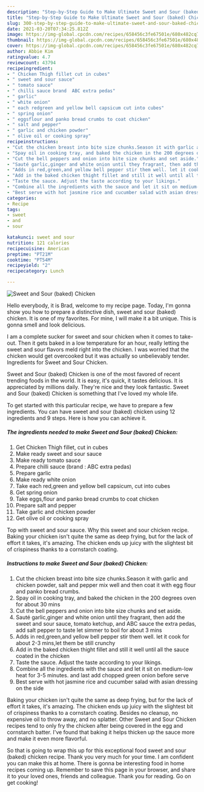 ```yaml
---
description: "Step-by-Step Guide to Make Ultimate Sweet and Sour (baked) Chicken"
title: "Step-by-Step Guide to Make Ultimate Sweet and Sour (baked) Chicken"
slug: 300-step-by-step-guide-to-make-ultimate-sweet-and-sour-baked-chicken
date: 2021-03-20T07:34:25.812Z
image: https://img-global.cpcdn.com/recipes/658456c3fe67501e/680x482cq70/sweet-and-sour-baked-chicken-recipe-main-photo.jpg
thumbnail: https://img-global.cpcdn.com/recipes/658456c3fe67501e/680x482cq70/sweet-and-sour-baked-chicken-recipe-main-photo.jpg
cover: https://img-global.cpcdn.com/recipes/658456c3fe67501e/680x482cq70/sweet-and-sour-baked-chicken-recipe-main-photo.jpg
author: Abbie Kim
ratingvalue: 4.7
reviewcount: 43794
recipeingredient:
- " Chicken Thigh fillet cut in cubes"
- " sweet and sour sauce"
- " tomato sauce"
- " chilli sauce brand  ABC extra pedas"
- " garlic"
- " white onion"
- " each redgreen and yellow bell capsicum cut into cubes"
- " spring onion"
- " eggsflour and panko bread crumbs to coat chicken"
- " salt and pepper"
- " garlic and chicken powder"
- " olive oil or cooking spray"
recipeinstructions:
- "Cut the chicken breast into bite size chunks.Season it with garlic and chicken powder, salt and pepper mix well and then coat it with egg flour and panko bread crumbs."
- "Spay oil in cooking tray, and baked the chicken in the 200 degrees oven for about 30 mins"
- "Cut the bell peppers and onion into bite size chunks and set aside."
- "Sauté garlic,ginger and white onion until they fragrant, then add the sweet and sour sauce, tomato ketchup, and ABC sauce the extra pedas, add salt pepper to taste let simmer to boil for about 3 mins"
- "Adds in red,green,and yellow bell pepper stir them well. let it cook for about 2-3 mins,let them be still crunchy"
- "Add in the baked chicken thight fillet and still it well until all the sauce coated in the chicken"
- "Taste the sauce. Adjust the taste according to your likings."
- "Combine all the ingredients with the sauce and let it sit on medium-low heat for 3-5 minutes. and last add chopped green onion before serve"
- "Best serve with hot jasmine rice and cucumber salad with asian dressing on the side"
categories:
- Recipe
tags:
- sweet
- and
- sour

katakunci: sweet and sour 
nutrition: 121 calories
recipecuisine: American
preptime: "PT21M"
cooktime: "PT54M"
recipeyield: "2"
recipecategory: Lunch

---
```



![Sweet and Sour (baked) Chicken](https://img-global.cpcdn.com/recipes/658456c3fe67501e/680x482cq70/sweet-and-sour-baked-chicken-recipe-main-photo.jpg)

Hello everybody, it is Brad, welcome to my recipe page. Today, I'm gonna show you how to prepare a distinctive dish, sweet and sour (baked) chicken. It is one of my favorites. For mine, I will make it a bit unique. This is gonna smell and look delicious.

I am a complete sucker for sweet and sour chicken when it comes to take-out. Then it gets baked in a low temperature for an hour, really letting the sweet and sour flavors meld right into the chicken. I was worried that the chicken would get overcooked but it was actually so unbelievably tender. Ingredients for Sweet and Sour Chicken.

Sweet and Sour (baked) Chicken is one of the most favored of recent trending foods in the world. It is easy, it's quick, it tastes delicious. It is appreciated by millions daily. They're nice and they look fantastic. Sweet and Sour (baked) Chicken is something that I've loved my whole life.


To get started with this particular recipe, we have to prepare a few ingredients. You can have sweet and sour (baked) chicken using 12 ingredients and 9 steps. Here is how you can achieve it.

<!--inarticleads1-->

##### The ingredients needed to make Sweet and Sour (baked) Chicken:

1. Get  Chicken Thigh fillet, cut in cubes
1. Make ready  sweet and sour sauce
1. Make ready  tomato sauce
1. Prepare  chilli sauce (brand : ABC extra pedas)
1. Prepare  garlic
1. Make ready  white onion
1. Take  each red,green and yellow bell capsicum, cut into cubes
1. Get  spring onion
1. Take  eggs,flour and panko bread crumbs to coat chicken
1. Prepare  salt and pepper
1. Take  garlic and chicken powder
1. Get  olive oil or cooking spray


Top with sweet and sour sauce. Why this sweet and sour chicken recipe. Baking your chicken isn&#39;t quite the same as deep frying, but for the lack of effort it takes, it&#39;s amazing. The chicken ends up juicy with the slightest bit of crispiness thanks to a cornstarch coating. 

<!--inarticleads2-->

##### Instructions to make Sweet and Sour (baked) Chicken:

1. Cut the chicken breast into bite size chunks.Season it with garlic and chicken powder, salt and pepper mix well and then coat it with egg flour and panko bread crumbs.
1. Spay oil in cooking tray, and baked the chicken in the 200 degrees oven for about 30 mins
1. Cut the bell peppers and onion into bite size chunks and set aside.
1. Sauté garlic,ginger and white onion until they fragrant, then add the sweet and sour sauce, tomato ketchup, and ABC sauce the extra pedas, add salt pepper to taste let simmer to boil for about 3 mins
1. Adds in red,green,and yellow bell pepper stir them well. let it cook for about 2-3 mins,let them be still crunchy
1. Add in the baked chicken thight fillet and still it well until all the sauce coated in the chicken
1. Taste the sauce. Adjust the taste according to your likings.
1. Combine all the ingredients with the sauce and let it sit on medium-low heat for 3-5 minutes. and last add chopped green onion before serve
1. Best serve with hot jasmine rice and cucumber salad with asian dressing on the side


Baking your chicken isn&#39;t quite the same as deep frying, but for the lack of effort it takes, it&#39;s amazing. The chicken ends up juicy with the slightest bit of crispiness thanks to a cornstarch coating. Besides no cleanup, no expensive oil to throw away, and no splatter. Other Sweet and Sour Chicken recipes tend to only fry the chicken after being covered in the egg and cornstarch batter. I&#39;ve found that baking it helps thicken up the sauce more and make it even more flavorful. 

So that is going to wrap this up for this exceptional food sweet and sour (baked) chicken recipe. Thank you very much for your time. I am confident you can make this at home. There is gonna be interesting food in home recipes coming up. Remember to save this page in your browser, and share it to your loved ones, friends and colleague. Thank you for reading. Go on get cooking!
